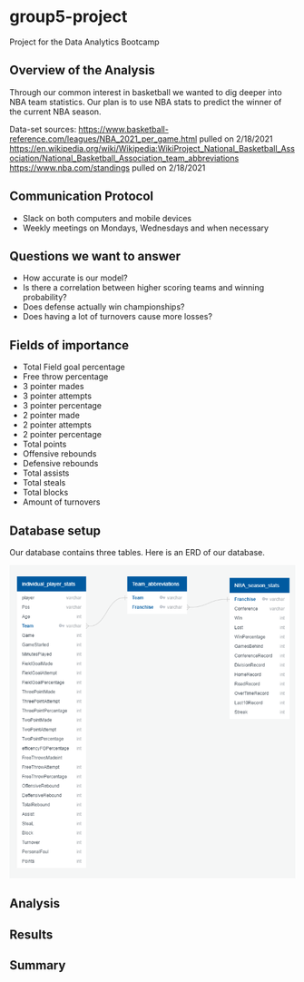 # group5-project
Project for the Data Analytics Bootcamp
## Overview of the Analysis
Through our common interest in basketball we wanted to dig deeper into NBA team statistics. Our plan is to use NBA stats to predict the winner of the current NBA season. 

Data-set sources:
https://www.basketball-reference.com/leagues/NBA_2021_per_game.html pulled on 2/18/2021
https://en.wikipedia.org/wiki/Wikipedia:WikiProject_National_Basketball_Association/National_Basketball_Association_team_abbreviations
https://www.nba.com/standings pulled on 2/18/2021

## Communication Protocol
* Slack on both computers and mobile devices
* Weekly meetings on Mondays, Wednesdays and when necessary

## Questions we want to answer
* How accurate is our model?
* Is there a correlation between higher scoring teams and winning probability?
* Does defense actually win championships?
* Does having a lot of turnovers cause more losses?

## Fields of importance
* Total Field goal percentage
* Free throw percentage
* 3 pointer mades
* 3 pointer attempts
* 3 pointer percentage
* 2 pointer made
* 2 pointer attempts
* 2 pointer percentage
* Total points
* Offensive rebounds
* Defensive rebounds
* Total assists
* Total steals
* Total blocks
* Amount of turnovers

## Database setup
Our database contains three tables. Here is an ERD of our database.

![ERD](Resources/NBA_statsDB.PNG)

## Analysis

## Results

## Summary
